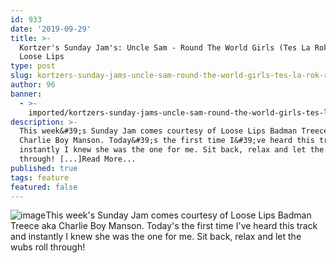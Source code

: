```yaml
---
id: 933
date: '2019-09-29'
title: >-
  Kortzer's Sunday Jam's: Uncle Sam - Round The World Girls (Tes La Rok Remix) -
  Loose Lips
type: post
slug: kortzers-sunday-jams-uncle-sam-round-the-world-girls-tes-la-rok-remix
author: 96
banner:
  - >-
    imported/kortzers-sunday-jams-uncle-sam-round-the-world-girls-tes-la-rok-remix/image933.jpeg
description: >-
  This week&#39;s Sunday Jam comes courtesy of Loose Lips Badman Treece aka
  Charlie Boy Manson. Today&#39;s the first time I&#39;ve heard this track and
  instantly I knew she was the one for me. Sit back, relax and let the wubs roll
  through! [...]Read More...
published: true
tags: feature
featured: false
---
```

![image](../imported/kortzers-sunday-jams-uncle-sam-round-the-world-girls-tes-la-rok-remix/image933.jpeg)This week's Sunday Jam comes courtesy of Loose Lips Badman Treece aka Charlie Boy Manson. Today's the first time I've heard this track and instantly I knew she was the one for me. Sit back, relax and let the wubs roll through!